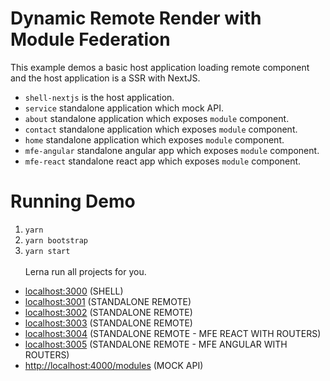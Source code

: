 # Dynamic Remote Render with Module Federation

This example demos a basic host application loading remote component and the host application is a SSR with NextJS.

- `shell-nextjs` is the host application.
- `service` standalone application which mock API.
- `about` standalone application which exposes `module` component.
- `contact` standalone application which exposes `module` component.
- `home` standalone application which exposes `module` component.
- `mfe-angular` standalone angular app which exposes `module` component.
- `mfe-react` standalone react app which exposes `module` component.

# Running Demo

1. `yarn`
2. `yarn bootstrap`
3. `yarn start`
   </br>
   </br>
   Lerna run all projects for you.

- [localhost:3000](http://localhost:3000/) (SHELL)
- [localhost:3001](http://localhost:3001/) (STANDALONE REMOTE)
- [localhost:3002](http://localhost:3002/) (STANDALONE REMOTE)
- [localhost:3003](http://localhost:3003/) (STANDALONE REMOTE)
- [localhost:3004](http://localhost:3003/) (STANDALONE REMOTE - MFE REACT WITH ROUTERS)
- [localhost:3005](http://localhost:3003/) (STANDALONE REMOTE - MFE ANGULAR WITH ROUTERS)
- [http://localhost:4000/modules](http://localhost:4000/modules) (MOCK API)
